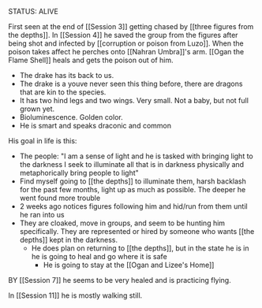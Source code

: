 STATUS: ALIVE

First seen at the end of [[Session 3]] getting chased by [[three figures from the depths]]. In [[Session 4]] he saved the group from the figures after being shot and infected by [[corruption or poison from Luzo]]. When the poison takes affect he perches onto [[Nahran Umbra]]'s arm. [[Ogan the Flame Shell]] heals and gets the poison out of him. 
-   The drake has its back to us.
-   The drake is a youve never seen this thing before, there are dragons that are kin to the species. 
-   It has two hind legs and two wings. Very small. Not a baby, but not full grown yet. 
-   Bioluminescence. Golden color. 
- He is smart and speaks draconic and common

His goal in life is this:
- The people: "I am a sense of light and he is tasked with bringing light to the darkness I seek to illuminate all that is in darkness physically and metaphorically bring people to light"
-   Find myself going to [[the depths]] to illuminate them, harsh backlash for the past few months, light up as much as possible. The deeper he went found more trouble
-   2 weeks ago notices figures following him and hid/run from them until he ran into us
-   They are cloaked, move in groups, and seem to be hunting him specifically. They are represented or hired by someone who wants [[the depths]] kept in the darkness. 
	-   He does plan on returning to [[the depths]], but in the state he is in he is going to heal and go where it is safe
		-   He is going to stay at the [[Ogan and Lizee's Home]]

BY [[Session 7]] he seems to be very healed and is practicing flying. 

In [[Session 11]] he is mostly walking still.